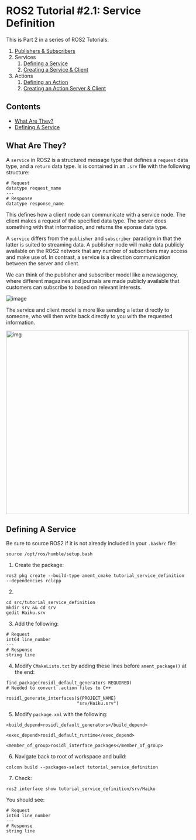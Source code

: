 # ROS2 Tutorial #2.1: Service Definition

This is Part 2 in a series of ROS2 Tutorials:
1. [Publishers & Subscribers](https://github.com/Woolfrey/tutorial_publisher_subscriber)
2. Services
     1. [Defining a Service](https://github.com/Woolfrey/tutorial_service_definition)
     2. [Creating a Service & Client](https://github.com/Woolfrey/tutorial_service_client)
4. Actions
     1. [Defining an Action](https://github.com/Woolfrey/tutorial_action_definition)
     2. [Creating an Action Server & Client](https://github.com/Woolfrey/tutorial_action_server)
        
## Contents
- [What Are They?](#what-are-they)
- [Defining A Service](#defining-a-service)

## What Are They?

A `service` in ROS2 is a structured message type that defines a `request` data type, and a `return` data type. Is is contained in an `.srv` file with the following structure:
```
# Request
datatype request_name
---
# Response
datatype response_name
```
This defines how a client node can communicate with a service node. The client makes a request of the specified data type. The server does something with that information, and returns the eponse data type.

A `service` differs from the `publisher` and `subscriber` paradigm in that the latter is suited to streaming data. A publisher node will make data publicly available on the ROS2 network that any number of subscribers may access and make use of. In contrast, a service is a direction communication between the server and client.

We can think of the publisher and subscriber model like a newsagency, where different magazines and journals are made publicly available that customers can subscribe to based on relevant interests.

![image](https://github.com/Woolfrey/tutorial_service_definition/assets/62581255/5ee507a5-65cb-4eac-9466-4b4e3efc96e5)

The service and client model is more like sending a letter directly to someone, who will then write back directly to you with the requested information.

<img src="https://github.com/Woolfrey/tutorial_service_definition/assets/62581255/6fa5991a-1272-4ddd-960a-dee4ec8a3217" alt="img" width="500" height="auto">


## Defining A Service

Be sure to source ROS2 if it is not already included in your `.bashrc` file:
```
source /opt/ros/humble/setup.bash
```

1) Create the package:
```
ros2 pkg create --build-type ament_cmake tutorial_service_definition  --dependencies rclcpp
```
2) 
```
cd src/tutorial_service_definition
mkdir srv && cd srv
gedit Haiku.srv
```
3) Add the following:
```
# Request
int64 line_number
---
# Response
string line
```
4) Modify `CMakeLists.txt` by adding these lines before `ament_package()` at the end:
```
find_package(rosidl_default_generators REQUIRED)                                                    # Needed to convert .action files to C++

rosidl_generate_interfaces(${PROJECT_NAME}
                           "srv/Haiku.srv")
```
5) Modify `package.xml` with the following:
```
<build_depend>rosidl_default_generators</build_depend>

<exec_depend>rosidl_default_runtime</exec_depend>

<member_of_group>rosidl_interface_packages</member_of_group>
```
6) Navigate back to root of workspace and build:
```
colcon build --packages-select tutorial_service_definition
```
7) Check:
```
ros2 interface show tutorial_service_definition/srv/Haiku
```
You should see:
```
# Request
int64 line_number
---
# Response
string line
```



